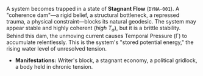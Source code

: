A system becomes trapped in a state of **Stagnant Flow** (`DYNA-001`). A "coherence dam"—a rigid belief, a structural bottleneck, a repressed trauma, a physical constraint—blocks its natural geodesic. The system may appear stable and highly coherent (*high $T_a$*), but it is a brittle stability. Behind this dam, the unmoving current causes Temporal Pressure (Γ) to accumulate relentlessly. This is the system's "stored potential energy," the rising water level of unresolved tension.

*   **Manifestations:** Writer's block, a stagnant economy, a political gridlock, a body held in chronic tension.